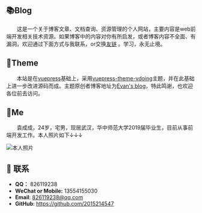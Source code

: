 
## 📚Blog

&emsp;&emsp;这是一个关于博客文章、文档查询、资源管理的个人网站，主要内容是web前端开发相关技术资源。如果博客中的内容对你有所启发，或者博客内容不全面、有漏洞，欢迎通过下面方式与我联系，or交换[友链](/friends/) 。学习，永无止境。

## 🎨Theme

&emsp;&emsp;本站是在[vuepress](https://www.vuepress.cn/)基础上，采用[vuepress-theme-vdoing](https://github.com/xugaoyi/vuepress-theme-vdoing)主题，并在此基础上进一步改进源码而成。主题原创者博客地址为[Evan's blog](https://xugaoyi.com/)，特此鸣谢，也欢迎各位前去访问。

## 🐼Me

&emsp;&emsp;袁成成，24岁，宅男，现居武汉，华中师范大学2019届毕业生，目前从事前端开发工作。本人照片如下↓↓↓

<img src='https://i.loli.net/2020/08/08/CfUNPeF1qTGRsvH.jpg' style="display: block;margin:0 auto;" alt='本人照片' style="width: 400px;">


## :email: 联系

- **QQ：** 826119238
- **WeChat or Mobile:** 13554155030
- **Email**:  <a href="mailto:826119238@qq.com">826119238@qq.com</a>
- **GitHub**: <https://github.com/2015214547>

